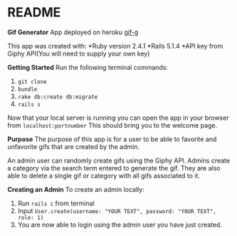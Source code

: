 # README

**Gif Generator**
App deployed on heroku [gif-g](https://gif-g.herokuapp.com/)

This app was created with:
*Ruby version 2.4.1
*Rails 5.1.4
*API key from Giphy API(You will need to supply your own key)

****Getting Started****
Run the following terminal commands:
1. `git clone`
2. `bundle`
3. `rake db:create db:migrate`
4. `rails s`

Now that your local server is running you can open the app in your browser from `localhost:portnumber`
This should bring you to the welcome page.


****Purpose****
The purpose of this app is for a user to be able to favorite and unfavorite gifs that are created by the admin.

An admin user can randomly create gifs using the Giphy API. Admins create a category via the search term entered to generate the gif. They are also able to delete a single gif or category with all gifs associated to it.

****Creating an Admin****
To create an admin locally:
1. Run `rails c` from terminal
2. Input `User.create(username: "YOUR TEXT", password: "YOUR TEXT", role: 1)`
3. You are now able to login using the admin user you have just created.
